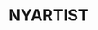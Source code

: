 ---
inv_num: 2020-035
add_credit:
url: 2020-035-nyartist
title: NYARTIST
year: '2020'
display_year: '2020'
medium: Cassette tape.
dims:
pitch: Benefit limited edition cassette tape done for Issue Project Room.
ps: NYARTIST is documentation of a project by Cory Arcangel which was exhibited and
  commissioned by Sharjah Art Foundation, for the Sharjah Biennial 14, 2019 curated
  by Omar Kholeif. For the project Arcangel composed an algorithmic score for pipe
  organ - located at nyartist.coryarcangel.com - and an iteration of this score was
  recorded by organist Hampus Lindwall. This resulting track was then dropped into
  the mix at the Radisson Blu Resort Sharjah gym for the duration of the Sharjah Biennial
  14.
live_url: https://issueprojectroom.org/
youtube:
related_code:
subheading:
download:
commission:
related: "[4476] [2018-134] 2018-134 NYARTIST"
layout: things-i-made
---